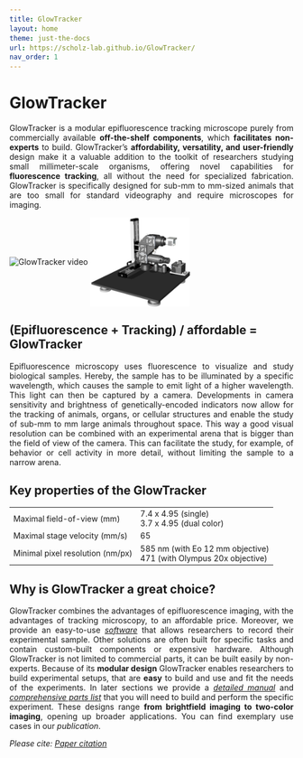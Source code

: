 ```yaml
---
title: GlowTracker
layout: home
theme: just-the-docs
url: https://scholz-lab.github.io/GlowTracker/
nav_order: 1
---
```


# GlowTracker
<p align="justify">
  GlowTracker is a modular epifluorescence tracking microscope purely from commercially available <b>off-the-shelf components</b>, which <b>facilitates non-experts</b> to build. GlowTracker’s <b>affordability, versatility, and user-friendly</b> design make it a valuable addition to the toolkit of researchers studying small millimeter-scale organisms, offering novel capabilities for <b>fluorescence tracking</b>, all without the need for specialized fabrication. GlowTracker is specifically designed for sub-mm to mm-sized animals that are too small for standard videography and require microscopes for imaging.
</p>

<div>
    <img float="left" align ="middle" src="custom_assets/images/GlowTracker_introduction_small.gif" alt="GlowTracker video" width="60%" />
    <img float="left" align ="middle" src="custom_assets/images/macroscope_3d_4_shortstage.png" alt="microscope video" width="35%" />
</div>

## (Epifluorescence + Tracking) / affordable = GlowTracker
<p align="justify">
  Epifluorescence microscopy uses fluorescence to visualize and study biological samples. Hereby, the sample has to be illuminated by a specific wavelength, which causes the sample to emit light of a higher wavelength. This light can then be captured by a camera. 
  Developments in camera sensitivity and brightness of genetically-encoded indicators now allow for the tracking of animals, organs, or cellular structures and enable the study of sub-mm to mm large animals throughout space. This way a good visual resolution can be combined with an experimental arena that is bigger than the field of view of the camera. This can facilitate the study, for example, of behavior or cell activity in more detail, without limiting the sample to a narrow arena.
</p>

## Key properties of the GlowTracker
<table class="equal-column-table">
      <tr>
        <td>
           Maximal field-of-view (mm)
        </td>
        <td>
            7.4 x 4.95 (single) <br>
            3.7 x 4.95 (dual color)
        </td>
      </tr>
     <tr>
        <td>
           Maximal stage velocity (mm/s)
        </td>
        <td>
            65 
        </td>
      </tr>
     <tr>
        <td>
           Minimal pixel resolution (nm/px)
        </td>
        <td>
            585 nm (with Eo 12 mm objective) <br>
            471 (with Olympus 20x objective)
        </td>
      </tr>
    </table>


## Why is GlowTracker a great choice?
<p align="justify">
  GlowTracker combines the advantages of epifluorescence imaging, with the advantages of tracking microscopy, to an affordable price. Moreover, we provide an easy-to-use <a href="https://scholz-lab.github.io/GlowTracker/software/software.html"><i>software</i></a> that allows researchers to record their experimental sample. Other solutions are often built for specific tasks and contain custom-built components or expensive hardware. Although GlowTracker is not limited to commercial parts, it can be built easily by non-experts. Because of its <b>modular design</b> GlowTracker enables researchers to build experimental setups, that are <b>easy</b> to build and use and fit the needs of the experiments. In later sections we provide a <a href="https://scholz-lab.github.io/GlowTracker/build_your_own.html"><i>detailed manual</i></a> and <a href="https://scholz-lab.github.io/GlowTracker/List%20of%20parts/List_of_parts.html"><i>comprehensive parts list</i></a> that you will need to build and perform the specific experiment. These designs range <b>from brightfield imaging to two-color imaging</b>, opening up broader applications. You can find exemplary use cases in our <a><i>publication</i></a>.
</p>

_Please cite: [Paper citation]()_
